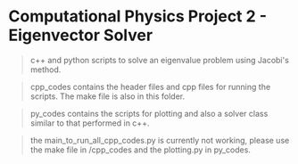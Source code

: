 # Computational Physics Project 2 - Eigenvector Solver

> c++ and python scripts to solve an eigenvalue problem using Jacobi's method.

> cpp_codes contains the header files and cpp files for running the scripts. The make file is also in this folder.

> py_codes contains the scripts for plotting and also a solver class similar to that performed in c++.

> the main_to_run_all_cpp_codes.py is currently not working, please use the make file in /cpp_codes and the plotting.py in py_codes.

